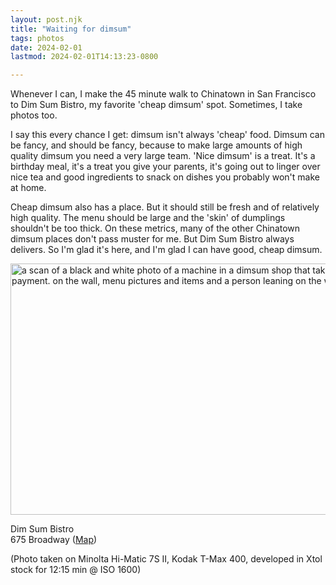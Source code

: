 ```yaml
---
layout: post.njk
title: "Waiting for dimsum"
tags: photos
date: 2024-02-01
lastmod: 2024-02-01T14:13:23-0800

---
```

Whenever I can, I make the 45 minute walk to Chinatown in San Francisco to Dim Sum Bistro, my favorite 'cheap dimsum' spot. Sometimes, I take photos too.

I say this every chance I get: dimsum isn't always 'cheap' food. Dimsum can be fancy, and should be fancy, because to make large amounts of high quality dimsum you need a very large team. 'Nice dimsum' is a treat. It's a birthday meal, it's a treat you give your parents, it's going out to linger over nice tea and good ingredients to snack on dishes you probably won't make at home.

Cheap dimsum also has a place. But it should still be fresh and of relatively high quality. The menu should be large and the 'skin' of dumplings shouldn't be too thick. On these metrics, many of the other Chinatown dimsum places don't pass muster for me. But Dim Sum Bistro always delivers. So I'm glad it's here, and I'm glad I can have good, cheap dimsum.

<img src="/photos/uploads/b87933df13.jpg" width="600" height="402" alt="a scan of a black and white photo of a machine in a dimsum shop that takes orders and payment. on the wall, menu pictures and items and a person leaning on the wall">

Dim Sum Bistro<br />
675 Broadway ([Map](https://maps.app.goo.gl/m2qwxvefAMvqPN4g7))

(Photo taken on Minolta Hi-Matic 7S II, Kodak T-Max 400, developed in Xtol stock for 12:15 min @ ISO 1600)
